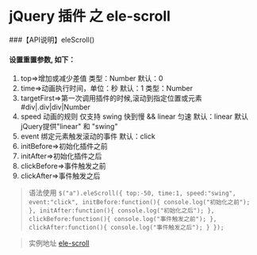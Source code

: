 # jQuery 插件 之 ele-scroll

###【API说明】eleScroll()
#### 设置重置参数, 如下：
 1. top=>增加或减少差值  类型：Number 默认：0
 2. time=>动画执行时间，单位：秒 默认：1  类型：Number
 3. targetFirst=>第一次调用插件的时候,滚动到指定位置或元素 #div|.div|div|Number
 4. speed 动画的规则 仅支持 swing 快到慢 && linear 匀速  默认：linear  默认jQuery提供"linear" 和 "swing"
 5. event 绑定元素触发滚动的事件 默认：click
 6. initBefore=>初始化插件之前
 7. initAfter=>初始化插件之后
 8. clickBefore=>事件触发之前
 9. clickAfter=>事件触发之后

> 语法使用
`$("a").eleScroll({
 			top:-50,
 			time:1,
 			speed:"swing",
 			event:"click",
 			initBefore:function(){
 				console.log("初始化之前");
 			},
 			initAfter:function(){
 				console.log("初始化之后");
 			},
 			clickBefore:function(){
 				console.log("事件触发之前");
 			},
 			clickAfter:function(){
 				console.log("事件触发之后");
 			}
 		});`

> 实例地址
[ele-scroll](demo.chenzejiang.com/ele-scroll/index.html)
